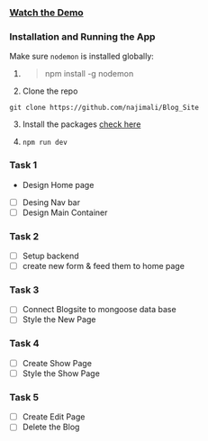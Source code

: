 ### [Watch the Demo](https://www.youtube.com/watch?v=tPStX5FIMgE)
### Installation and Running the App
Make sure `nodemon` is installed globally:

1. > npm install -g nodemon

2. Clone the repo

`git clone https://github.com/najimali/Blog_Site`

3. Install the packages [check here](https://github.com/najimali/Blog_Site/blob/master/package.json)

4. `npm run dev`


### Task 1
- Design Home page
- [ ] Desing Nav bar
- [ ] Design Main Container
### Task 2 
- [ ] Setup backend
- [ ] create new form & feed them to home page

### Task 3
- [ ] Connect Blogsite to mongoose data base
- [ ] Style the New Page

### Task 4
- [ ] Create Show Page
- [ ] Style the Show Page

### Task 5
- [ ] Create Edit Page
- [ ] Delete the Blog